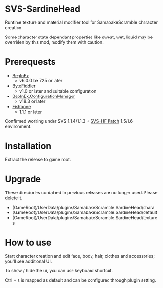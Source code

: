 # SVS-SardineHead

Runtime texture and material modifier tool for SamabakeScramble character creation

Some character state dependant properties like sweat, wet, liquid may be overriden by this mod, modify them with caution.

# Prerequests

 * [BepInEx](https://github.com/BepInEx/BepInEx)
   * v6.0.0 be 725 or later
 * [ByteFiddler](https://github.com/BepInEx/BepInEx)
   * v1.0 or later and suitable configuration
 * [BepInEx.ConfigurationManager](https://github.com/BepInEx/BepInEx.ConfigurationManager)
   * v18.3 or later
 * [Fishbone](https://github.com/MaybeSamigroup/SVS-Fishbone)
   * 1.1.1 or later

Confirmed working under SVS 1.1.4/1.1.3 + [SVS-HF Patch](https://github.com/ManlyMarco/SVS-HF_Patch) 1.5/1.6 environment.

# Installation

Extract the release to game root.

# Upgrade

These directories contained in previous releases are no longer used.
Please delete it.

 * (GameRoot)/UserData/plugins/SamabakeScramble.SardineHead/chara
 * (GameRoot)/UserData/plugins/SamabakeScramble.SardineHead/default
 * (GameRoot)/UserData/plugins/SamabakeScramble.SardineHead/textures

# How to use

Start character creation and edit face, body, hair, clothes and accessories; you'll see additional UI.

To show / hide the ui, you can use keyboard shortcut.

Ctrl + s is mapped as default and can be configured through plugin setting. 
